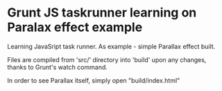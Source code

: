 Grunt JS taskrunner learning on Paralax effect example
==============

Learning JavaSript task runner.
As example - simple Parallax effect built.

Files are compiled from 'src/' directory into 'build' upon any changes, thanks to Grunt's watch command.

In order to see Parallax itself, simply open "build/index.html"
